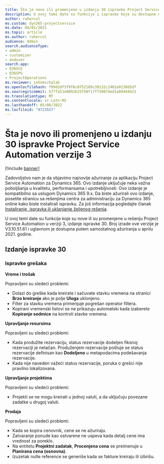 ```yaml
---
title: Šta je novo ili promenjeno u izdanju 30 ispravke Project Service Automation verzije 3
description: U ovoj temi date su funkcije i ispravke koje su dostupne u izdanju 30 ispravke za Project Service Automation verzije 3.
author: ruhercul
ms.custom: dyn365-projectservice
ms.date: 04/01/2021
ms.topic: article
ms.author: ruhercul
audience: Admin
search.audienceType:
- admin
- customizer
- enduser
search.app:
- D365CE
- D365PS
- ProjectOperations
ms.reviewer: johnmichalak
ms.openlocfilehash: f99d2df3f9f6c0752109c39132c2401e0130d5df
ms.sourcegitcommit: 577fa51e0892625f98f17ff39874ed1a09444421
ms.translationtype: MT
ms.contentlocale: sr-Latn-RS
ms.lasthandoff: 05/06/2022
ms.locfileid: "8723557"
---
```

# <a name="whats-new-or-changed-in-project-service-automation-update-release-30-v3"></a>Šta je novo ili promenjeno u izdanju 30 ispravke Project Service Automation verzije 3

[!include [banner](../includes/psa-now-project-operations.md)]

Zadovoljstvo nam je da objavimo najnovije ažuriranje za aplikaciju Project Service Automation za Dynamics 365. Ovo izdanje uključuje neka važna poboljšanja u kvalitetu, performansama i upotrebljivosti. Ovo izdanje je kompatibilno sa uslugom Dynamics 365 9.x. Da biste ažurirali ovo izdanje, posetite stranicu sa rešenjima centra za administraciju za Dynamics 365 online kako biste instalirali ispravku. Za još informacija pogledajte članak [Instaliranje, ispravka ili uklanjanje željenog rešenja](/power-platform/admin/install-remove-preferred-solution).

U ovoj temi date su funkcije koje su nove ili su promenjene u rešenju Project Service Automation u verziji 3, izdanje ispravke 30. Broj izrade ove verzije je V3.10.51.61 i uglavnom je dostupna putem samostalnog ažuriranja u aprilu 2021. godine.

## <a name="update-release-30"></a>Izdanje ispravke 30

### <a name="bug-fixes"></a>Ispravke grešaka

**Vreme i trošak**

Popravljeni su sledeći problemi:

- Dolazi do greške kada kreirate i sačuvate stavku vremena na stranici **Brzo kreiranje** ako je polje **Uloga** uklonjeno.
- Filter za stavku vremena primenjuje pogrešan operator filtera.
- Kopirani vremenski listovi se ne prikazuju automatski kada izaberete **Kopiranje sedmice** na kontroli stavke vremena.

**Upravljanje resursima**

Popravljeni su sledeći problemi:

- Kada produžite rezervaciju, status rezervacije dodeljen fiksnoj rezervaciji je netačan. Produženjem rezervacije poštuje se status rezervacije definisan kao **Dodeljeno** u metapodacima podešavanja rezervacije.
- Kada nije naveden važeći status rezervacije, poruka o grešci nije pravilno lokalizovana.

**Upravljanje projektima**

Popravljeni su sledeći problemi:

- Projekti se ne mogu kreirati u jednoj valuti, a da uključuju povezane zadatke u drugoj valuti.

**Prodaja**

Popravljeni su sledeći problemi:

- Kada se kopira cenovnik, cene se ne ažuriraju.
- Zatvaranje ponude kao ostvarene ne uspeva kada detalj cene ima vrednost za poreklo.
- Na entitetu **Projektni zadatak**, **Procenjena cena** se preimenuje u **Planirana cena (osnovna)**.
- Izuzetak nulte reference se generiše kada se fakture kreiraju ili izbrišu.
